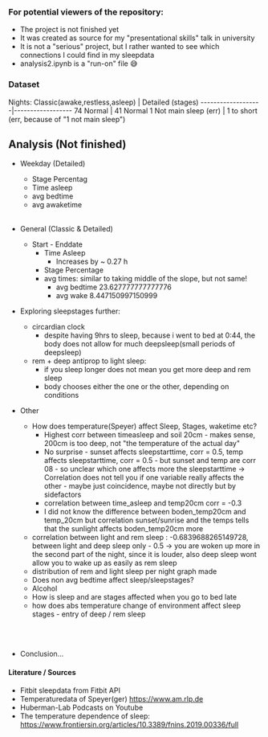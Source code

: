 ### For potential viewers of the repository:
- The project is not finished yet
- It was created as source for my "presentational skills" talk in university
- It is not a "serious" project, but I rather wanted to see which connections I could find in my sleepdata
- analysis2.ipynb is a "run-on" file 😅


### Dataset
Nights:
Classic(awake,restless,asleep)  | Detailed (stages)
-------------------|------------------
74 Normal          | 41 Normal
1 Not main sleep (err) | 1 to short (err, because of "1 not main sleep")


  
## Analysis (Not finished)
- Weekday (Detailed)
  - Stage Percentag
  - Time asleep  
  - avg bedtime
  - avg awaketime
  <br><br>
- General (Classic & Detailed)
  - Start - Enddate 
    - Time Asleep
      - Increases by ~ 0.27 h
    - Stage Percentage
    - avg times: similar to taking middle of the slope, but not same!
      - avg bedtime 23.627777777777776 
      - avg wake 8.447150997150999
- Exploring sleepstages further:
  - circardian clock
    - despite having 9hrs to sleep, because i went to bed at 0:44, the body does not allow for much deepsleep(small periods of deepsleep)
  - rem + deep antiprop to light sleep:
    - if you sleep longer does not mean you get more deep and rem sleep
    - body chooses either the one or the other, depending on conditions

- Other
  - How does temperature(Speyer) affect Sleep, Stages, waketime etc?
    - Highest corr between timeasleep and soil 20cm - makes sense, 200cm is too deep, not "the temperature of the actual day"
    - No surprise - sunset affects sleepstarttime, corr = 0.5, temp affects sleepstarttime, corr = 0.5 - but sunset and temp are corr 08 - so unclear which one affects more the sleepstarttime -> Correlation does not tell you if one variable really affects the other - maybe just coincidence, maybe not directly but by sidefactors
    - correlation between time_asleep and temp20cm corr = -0.3
    - I did not know the difference between boden_temp20cm and temp_20cm but correlation sunset/sunrise and the temps tells that the sunlight affects boden_temp20cm more 
  - correlation between light and rem sleep : -0.6839688265149728, between light and deep sleep only - 0.5 -> you are woken up more in the second part of the night, since it is louder, also deep sleep wont allow you to wake up as easily as rem sleep
  - distribution of rem and light sleep per night graph made
  - Does non avg bedtime affect sleep/sleepstages?
  - Alcohol
  - How is sleep and are stages affected when you go to bed late
  - how does abs temperature change of environment affect sleep stages - entry of deep / rem sleep
<br>
<br>

- Conclusion...
  
#### Literature / Sources
- Fitbit sleepdata from Fitbit API
- Temperaturedata of Speyer(ger) https://www.am.rlp.de
- Huberman-Lab Podcasts on Youtube
- The temperature dependence of sleep: https://www.frontiersin.org/articles/10.3389/fnins.2019.00336/full
 
